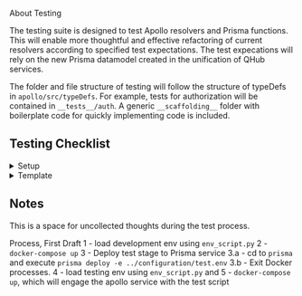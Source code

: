 About Testing

The testing suite is designed to test Apollo resolvers and Prisma functions. This will enable more thoughtful and effective refactoring of current resolvers according to specified test expectations. The test expecations will rely on the new Prisma datamodel created in the unification of QHub services.


The folder and file structure of testing will follow the structure of typeDefs in `apollo/src/typeDefs`. For example, tests for authorization will be contained in `__tests__/auth`. A generic `__scaffolding__` folder with boilerplate code for quickly implementing code is included.


## Testing Checklist
<details>
  <summary>Setup</summary>


</details>
<details>
  <summary>Template</summary>

  - [ ] test 1 intent
  - [ ] test2 intent
  - [ ] test3 intent

</details>



## Notes
This is a space for uncollected thoughts during the test process.


Process, First Draft
1 - load development env using `env_script.py`
2 - `docker-compose up`
3 - Deploy test stage to Prisma service
3.a - cd to `prisma` and execute `prisma deploy -e ../configuration/test.env`
3.b - Exit Docker processes.
4 - load testing env using `env_script.py` and
5 - `docker-compose up`, which will engage the apollo service with the test script
